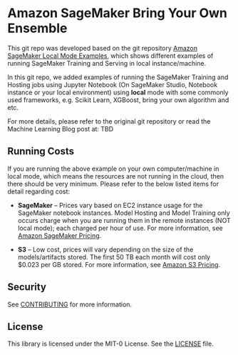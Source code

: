 # Amazon SageMaker Bring Your Own Ensemble

This git repo was developed based on the git repository [Amazon SageMaker Local Mode Examples](https://github.com/aws-samples/amazon-sagemaker-local-mode), which shows different examples of running SageMaker Training and Serving in local instance/machine.

In this git repo, we added examples of running the SageMaker Training and Hosting jobs using Jupyter Notebook (On SageMaker Studio, Notebook instance or your local environment) using **local** mode with some commonly used frameworks, e.g. Scikit Learn, XGBoost, bring your own algorithm and etc.

For more details, please refer to the original git repository or read the Machine Learning Blog post at: TBD



## Running Costs

If you are running the above example on your own computer/machine in local mode, which means the resources are not running in the cloud, then there should be very minimum. Please refer to the below listed items for detail regarding cost:

- **SageMaker** – Prices vary based on EC2 instance usage for the SageMaker notebook instances. Model Hosting and Model Training only occurs charge when you are running them in the remote instances (NOT local mode); each charged per hour of use. For more information, see [Amazon SageMaker Pricing](https://aws.amazon.com/sagemaker/pricing/).
  
- **S3** – Low cost, prices will vary depending on the size of the models/artifacts stored. The first 50 TB each month will cost only $0.023 per GB stored. For more information, see [Amazon S3 Pricing](https://aws.amazon.com/s3/pricing/).


## Security

See [CONTRIBUTING](CONTRIBUTING.md#security-issue-notifications) for more information.

## License

This library is licensed under the MIT-0 License. See the [LICENSE](LICENSE) file.
